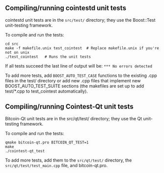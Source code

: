Compiling/running cointestd unit tests
------------------------------------

cointestd unit tests are in the `src/test/` directory; they
use the Boost::Test unit-testing framework.

To compile and run the tests:

	cd src
	make -f makefile.unix test_cointest  # Replace makefile.unix if you're not on unix
	./test_cointest   # Runs the unit tests

If all tests succeed the last line of output will be:
`*** No errors detected`

To add more tests, add `BOOST_AUTO_TEST_CASE` functions to the existing
.cpp files in the test/ directory or add new .cpp files that
implement new BOOST_AUTO_TEST_SUITE sections (the makefiles are
set up to add test/*.cpp to test_cointest automatically).


Compiling/running Cointest-Qt unit tests
---------------------------------------

Bitcoin-Qt unit tests are in the src/qt/test/ directory; they
use the Qt unit-testing framework.

To compile and run the tests:

	qmake bitcoin-qt.pro BITCOIN_QT_TEST=1
	make
	./cointest-qt_test

To add more tests, add them to the `src/qt/test/` directory,
the `src/qt/test/test_main.cpp` file, and bitcoin-qt.pro.
